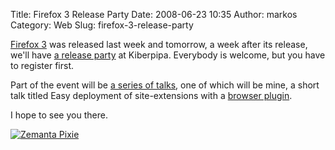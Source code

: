 Title: Firefox 3 Release Party
Date: 2008-06-23 10:35
Author: markos
Category: Web
Slug: firefox-3-release-party

[Firefox 3](http://www.firefox.com/ "Mozilla Firefox") was released last
week and tomorrow, a week after its release, we'll have [a release
party](http://www.kiberpipa.org/firefox/) at Kiberpipa. Everybody is
welcome, but you have to register first.

Part of the event will be [a series of
talks](http://www.kiberpipa.org/firefox/schedule), one of which will be
mine, a short talk titled Easy deployment of site-extensions with a
[browser plugin](http://en.wikipedia.org/wiki/Plugin "Plugin").

I hope to see you there.

<div class="zemanta-pixie" style="margin-top: 10px; height: 15px;">

[![Zemanta
Pixie](http://img.zemanta.com/reblog_a.png?x-id=6aa8e696-91f0-45b4-a4dd-42968486c1a5)](http://reblog.zemanta.com/zemified/6aa8e696-91f0-45b4-a4dd-42968486c1a5/ "Zemified by Zemanta")

</div>
